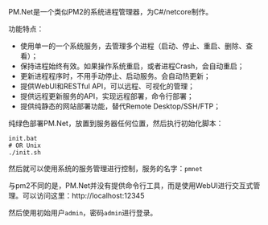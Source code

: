 PM.Net是一个类似PM2的系统进程管理器，为C#/netcore制作。

功能特点：

- 使用单一的一个系统服务，去管理多个进程（启动、停止、重启、删除、查看）；
- 保持进程始终有效。如果操作系统重启，或者进程Crash，会自动重启；
- 更新进程程序时，不用手动停止、启动服务。会自动热更新；
- 提供WebUI和RESTful API，可以远程、可视化的管理；
- 提供远程更新服务的API，实现远程部署，命令行部署；
- 提供纯静态的网站部署功能，替代Remote Desktop/SSH/FTP；

纯绿色部署PM.Net，放置到服务器任何位置，然后执行初始化脚本：
```
init.bat
# OR Unix
./init.sh
```

然后就可以使用系统的服务管理进行控制，服务的名字：`pmnet`

与pm2不同的是，PM.Net并没有提供命令行工具，而是使用WebUI进行交互式管理。可以访问这里：http://localhost:12345

然后使用初始用户`admin`，密码`admin`进行登录。